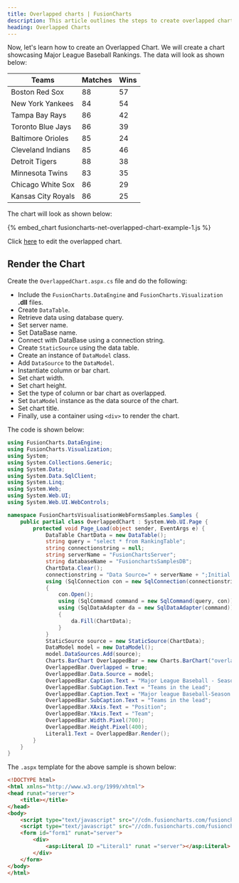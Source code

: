 ```yaml
---
title: Overlapped charts | FusionCharts
description: This article outlines the steps to create overlapped charts
heading: Overlapped Charts
---
```


Now, let's learn how to create an Overlapped Chart. We will create a chart showcasing Major League Baseball Rankings. The data will look as shown below:

| Teams              | Matches | Wins |
| ------------------ | ------- | ---- |
| Boston Red Sox     | 88      | 57   |
| New York Yankees   | 84      | 54   |
| Tampa Bay Rays     | 86      | 42   |
| Toronto Blue Jays  | 86      | 39   |
| Baltimore Orioles  | 85      | 24   |
| Cleveland Indians  | 85      | 46   |
| Detroit Tigers     | 88      | 38   |
| Minnesota Twins    | 83      | 35   |
| Chicago White Sox  | 86      | 29   |
| Kansas City Royals | 86      | 25   |

The chart will look as shown below:

{% embed_chart fusioncharts-net-overlapped-chart-example-1.js %}

Click [here](https://dotnetfiddle.net/LPXGzz) to edit the overlapped chart.

## Render the Chart

Create the `OverlappedChart.aspx.cs` file and do the following:

* Include the `FusionCharts.DataEngine` and `FusionCharts.Visualization` **.dll** files.
* Create `DataTable`.
* Retrieve data using database query.
* Set server name.
* Set DataBase name.
* Connect with DataBase using a connection string.
* Create `StaticSource` using the data table.
* Create an instance of `DataModel` class.
* Add `DataSource` to the `DataModel`.
* Instantiate column or bar chart.
* Set chart width.
* Set chart height.
* Set the type of column or bar chart as overlapped.
* Set `DataModel` instance as the data source of the chart.
* Set chart title.
* Finally, use a container using `<div>` to render the chart.

The code is shown below:

```csharp
using FusionCharts.DataEngine;
using FusionCharts.Visualization;
using System;
using System.Collections.Generic;
using System.Data;
using System.Data.SqlClient;
using System.Linq;
using System.Web;
using System.Web.UI;
using System.Web.UI.WebControls;

namespace FusionChartsVisualisationWebFormsSamples.Samples {
    public partial class OverlappedChart : System.Web.UI.Page {
        protected void Page_Load(object sender, EventArgs e) {
            DataTable ChartData = new DataTable();
            string query = "select * from RankingTable";
            string connectionstring = null;
            string serverName = "FusionChartsServer";
            string databaseName = "FusionchartsSamplesDB";
            ChartData.Clear();
            connectionstring = "Data Source=" + serverName + ";Initial Catalog=" + databaseName + ";Trusted_Connection=true;";
            using (SqlConnection con = new SqlConnection(connectionstring))
            {
                con.Open();
                using (SqlCommand command = new SqlCommand(query, con))
                using (SqlDataAdapter da = new SqlDataAdapter(command))
                {
                    da.Fill(ChartData);
                }
            }
            StaticSource source = new StaticSource(ChartData);
            DataModel model = new DataModel();
            model.DataSources.Add(source);
            Charts.BarChart OverlappedBar = new Charts.BarChart("overlapped_chart_db");
            OverlappedBar.Overlapped = true;
            OverlappedBar.Data.Source = model;
            OverlappedBar.Caption.Text = "Major League Baseball - Season Rankings";
            OverlappedBar.SubCaption.Text = "Teams in the Lead";
            OverlappedBar.Caption.Text = "Major league Baseball-Season Rankings";
            OverlappedBar.SubCaption.Text = "Teams in the lead";
            OverlappedBar.XAxis.Text = "Position";
            OverlappedBar.YAxis.Text = "Team";
            OverlappedBar.Width.Pixel(700);
            OverlappedBar.Height.Pixel(400);
            Literal1.Text = OverlappedBar.Render();
        }
    }
}
```

The `.aspx` template for the above sample is shown below:

```html
<!DOCTYPE html>
<html xmlns="http://www.w3.org/1999/xhtml">
<head runat="server">
    <title></title>
</head>
<body>
    <script type="text/javascript" src="//cdn.fusioncharts.com/fusioncharts/latest/fusioncharts.js"></script>
    <script type="text/javascript" src="//cdn.fusioncharts.com/fusioncharts/latest/themes/fusioncharts.theme.fusion.js"></script>
    <form id="form1" runat="server">
        <div>
            <asp:Literal ID ="Literal1" runat ="server"></asp:Literal>
        </div>        
    </form>
</body>
</html>
```